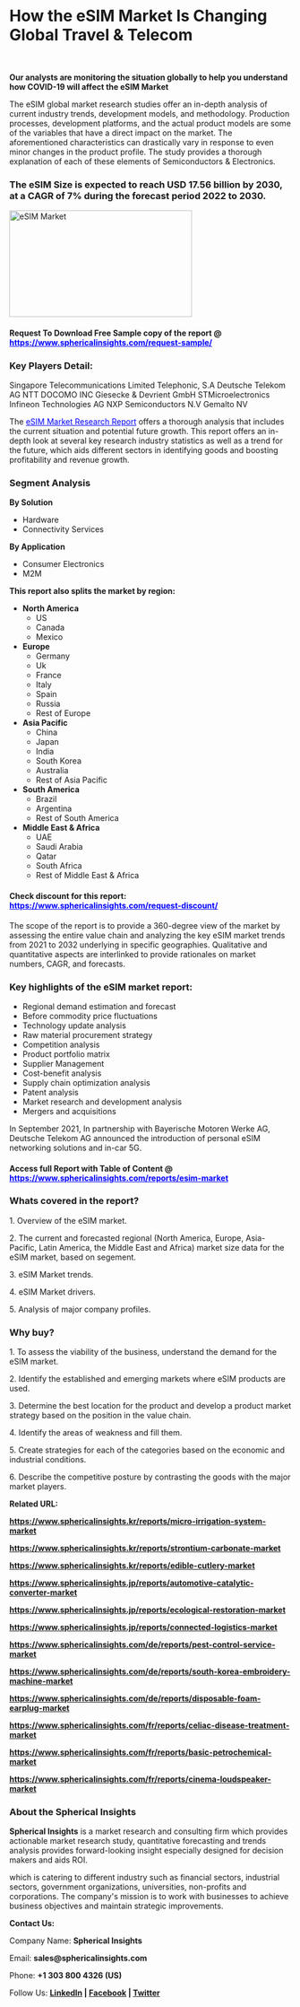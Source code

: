 <p>&nbsp;</p>
<h1><strong>How the eSIM Market Is Changing Global Travel &amp; Telecom</strong></h1>
<p>&nbsp;</p>
<p><strong>Our analysts are monitoring the situation globally to help you understand how COVID-19 will affect the eSIM Market</strong></p>
<p>The eSIM global market research studies offer an in-depth analysis of current industry trends, development models, and methodology. Production processes, development platforms, and the actual product models are some of the variables that have a direct impact on the market. The aforementioned characteristics can drastically vary in response to even minor changes in the product profile. The study provides a thorough explanation of each of these elements of Semiconductors &amp; Electronics.</p>
<h3>The eSIM Size is expected to reach USD 17.56 billion by 2030, at a CAGR of 7% during the forecast period 2022 to 2030.</h3>
<p><img src="https://www.sphericalinsights.com/images/rd/esim-market-2.png" alt="eSIM Market" width="326" height="190" /></p>
<h4>Request To Download Free Sample copy of the report  @ <span style="color: #0000ff;"><a style="color: #0000ff;" href="https://www.sphericalinsights.com/request-sample/" target="_blank">https://www.sphericalinsights.com/request-sample/</a></span></h4>
<h3><strong>Key Players Detail:</strong></h3>
<p>Singapore Telecommunications Limited Telephonic, S.A Deutsche Telekom AG NTT DOCOMO INC Giesecke &amp; Devrient GmbH STMicroelectronics Infineon Technologies AG NXP Semiconductors N.V Gemalto NV</p>
<p>The <span style="color: #0000ff;"><a style="color: #0000ff;" href="https://www.sphericalinsights.com/reports/esim-market" target="_blank">eSIM Market Research Report</a></span> offers a thorough analysis that includes the current situation and potential future growth. This report offers an in-depth look at several key research industry statistics as well as a trend for the future, which aids different sectors in identifying goods and boosting profitability and revenue growth.</p>
<h3><strong>Segment Analysis </strong></h3>
<p><strong>By Solution</strong></p>
<ul>
<li>Hardware</li>
<li>Connectivity Services</li>
</ul>
<p><strong>By Application</strong></p>
<ul>
<li>Consumer Electronics</li>
<li>M2M</li>
</ul>
<p><strong>This report also splits the market by region:</strong></p>
<ul>
<li><strong>North America</strong>
<ul>
<li>US</li>
<li>Canada</li>
<li>Mexico</li>
</ul>
</li>
<li><strong>Europe</strong>
<ul>
<li>Germany</li>
<li>Uk</li>
<li>France</li>
<li>Italy</li>
<li>Spain</li>
<li>Russia</li>
<li>Rest of Europe</li>
</ul>
</li>
<li><strong>Asia Pacific</strong>
<ul>
<li>China</li>
<li>Japan</li>
<li>India</li>
<li>South Korea</li>
<li>Australia</li>
<li>Rest of Asia Pacific</li>
</ul>
</li>
<li><strong>South America</strong>
<ul>
<li>Brazil</li>
<li>Argentina</li>
<li>Rest of South America</li>
</ul>
</li>
<li><strong>Middle East &amp; Africa</strong>
<ul>
<li>UAE</li>
<li>Saudi Arabia</li>
<li>Qatar</li>
<li>South Africa</li>
<li>Rest of Middle East &amp; Africa</li>
</ul>
</li>
</ul>
<h4>Check discount for this report: <span style="color: #0000ff;"><a style="color: #0000ff;" href="https://www.sphericalinsights.com/request-discount/" target="_blank">https://www.sphericalinsights.com/request-discount/</a></span></h4>
<p>The scope of the report is to provide a 360-degree view of the market by assessing the entire value chain and analyzing the key eSIM market trends from 2021 to 2032 underlying in specific geographies. Qualitative and quantitative aspects are interlinked to provide rationales on market numbers, CAGR, and forecasts.</p>
<h3><strong>Key highlights of the eSIM market report:</strong></h3>
<ul>
<li>Regional demand estimation and forecast</li>
<li>Before commodity price fluctuations</li>
<li>Technology update analysis</li>
<li>Raw material procurement strategy</li>
<li>Competition analysis</li>
<li>Product portfolio matrix</li>
<li>Supplier Management</li>
<li>Cost-benefit analysis</li>
<li>Supply chain optimization analysis</li>
<li>Patent analysis</li>
<li>Market research and development analysis</li>
<li>Mergers and acquisitions</li>
</ul>
<p>In September 2021, In partnership with Bayerische Motoren Werke AG, Deutsche Telekom AG announced the introduction of personal eSIM networking solutions and in-car 5G.</p>
<h4>Access full Report with Table of Content @ <span style="color: #0000ff;"><a style="color: #0000ff;" href="https://www.sphericalinsights.com/reports/esim-market" target="_blank">https://www.sphericalinsights.com/reports/esim-market</a></span></h4>
<h3><strong>Whats covered in the report?</strong></h3>
<p>1. Overview of the eSIM market.</p>
<p>2. The current and forecasted regional (North America, Europe, Asia-Pacific, Latin America, the Middle East and Africa) market size data for the eSIM market, based on segement.</p>
<p>3. eSIM Market trends.</p>
<p>4. eSIM Market drivers.</p>
<p>5. Analysis of major company profiles.</p>
<h3><strong>Why buy?</strong></h3>
<p>1. To assess the viability of the business, understand the demand for the eSIM market.</p>
<p>2. Identify the established and emerging markets where eSIM products are used.</p>
<p>3. Determine the best location for the product and develop a product market strategy based on the position in the value chain.</p>
<p>4. Identify the areas of weakness and fill them.</p>
<p>5. Create strategies for each of the categories based on the economic and industrial conditions.</p>
<p>6. Describe the competitive posture by contrasting the goods with the major market players.</p>
<p><strong>Related URL:</strong></p>
<p><strong><a href="https://www.sphericalinsights.kr/reports/micro-irrigation-system-markethttps://www.sphericalinsights.kr/reports/strontium-carbonate-markethttps://www.sphericalinsights.kr/reports/edible-cutlery-market">https://www.sphericalinsights.kr/reports/micro-irrigation-system-market</a></strong></p>
<p><strong><a href="https://www.sphericalinsights.kr/reports/micro-irrigation-system-markethttps://www.sphericalinsights.kr/reports/strontium-carbonate-markethttps://www.sphericalinsights.kr/reports/edible-cutlery-market">https://www.sphericalinsights.kr/reports/strontium-carbonate-market</a></strong></p>
<p><strong><a href="https://www.sphericalinsights.kr/reports/micro-irrigation-system-markethttps://www.sphericalinsights.kr/reports/strontium-carbonate-markethttps://www.sphericalinsights.kr/reports/edible-cutlery-market">https://www.sphericalinsights.kr/reports/edible-cutlery-market</a></strong></p>
<p><strong><a href="https://www.sphericalinsights.jp/reports/automotive-catalytic-converter-markethttps://www.sphericalinsights.jp/reports/ecological-restoration-markethttps://www.sphericalinsights.jp/reports/connected-logistics-market">https://www.sphericalinsights.jp/reports/automotive-catalytic-converter-market</a></strong></p>
<p><strong><a href="https://www.sphericalinsights.jp/reports/automotive-catalytic-converter-markethttps://www.sphericalinsights.jp/reports/ecological-restoration-markethttps://www.sphericalinsights.jp/reports/connected-logistics-market">https://www.sphericalinsights.jp/reports/ecological-restoration-market</a></strong></p>
<p><strong><a href="https://www.sphericalinsights.jp/reports/automotive-catalytic-converter-markethttps://www.sphericalinsights.jp/reports/ecological-restoration-markethttps://www.sphericalinsights.jp/reports/connected-logistics-market">https://www.sphericalinsights.jp/reports/connected-logistics-market</a></strong></p>
<p><strong><a href="https://www.sphericalinsights.com/de/reports/pest-control-service-markethttps://www.sphericalinsights.com/de/reports/south-korea-embroidery-machine-markethttps://www.sphericalinsights.com/de/reports/disposable-foam-earplug-market">https://www.sphericalinsights.com/de/reports/pest-control-service-market</a></strong></p>
<p><strong><a href="https://www.sphericalinsights.com/de/reports/pest-control-service-markethttps://www.sphericalinsights.com/de/reports/south-korea-embroidery-machine-markethttps://www.sphericalinsights.com/de/reports/disposable-foam-earplug-market">https://www.sphericalinsights.com/de/reports/south-korea-embroidery-machine-market</a></strong></p>
<p><strong><a href="https://www.sphericalinsights.com/de/reports/pest-control-service-markethttps://www.sphericalinsights.com/de/reports/south-korea-embroidery-machine-markethttps://www.sphericalinsights.com/de/reports/disposable-foam-earplug-market">https://www.sphericalinsights.com/de/reports/disposable-foam-earplug-market</a></strong></p>
<p><strong><a href="https://www.sphericalinsights.com/fr/reports/celiac-disease-treatment-markethttps://www.sphericalinsights.com/fr/reports/basic-petrochemical-markethttps://www.sphericalinsights.com/fr/reports/cinema-loudspeaker-market">https://www.sphericalinsights.com/fr/reports/celiac-disease-treatment-market</a></strong></p>
<p><strong><a href="https://www.sphericalinsights.com/fr/reports/celiac-disease-treatment-markethttps://www.sphericalinsights.com/fr/reports/basic-petrochemical-markethttps://www.sphericalinsights.com/fr/reports/cinema-loudspeaker-market">https://www.sphericalinsights.com/fr/reports/basic-petrochemical-market</a></strong></p>
<p><strong><a href="https://www.sphericalinsights.com/fr/reports/celiac-disease-treatment-markethttps://www.sphericalinsights.com/fr/reports/basic-petrochemical-markethttps://www.sphericalinsights.com/fr/reports/cinema-loudspeaker-market">https://www.sphericalinsights.com/fr/reports/cinema-loudspeaker-market</a></strong></p>
<h3><strong>About the Spherical Insights</strong></h3>
<p><strong>Spherical Insights</strong> is a market research and consulting firm which provides actionable market research study, quantitative forecasting and trends analysis provides forward-looking insight especially designed for decision makers and aids ROI.</p>
<p>which is catering to different industry such as financial sectors, industrial sectors, government organizations, universities, non-profits and corporations. The company's mission is to work with businesses to achieve business objectives and maintain strategic improvements.</p>
<p><strong>Contact Us:</strong></p>
<p>Company Name: <strong>Spherical Insights</strong></p>
<p>Email: <strong>sales@sphericalinsights.com</strong></p>
<p>Phone: <strong>+1 303 800 4326 (US)</strong></p>
<p>Follow Us: <strong><a href="https://www.linkedin.com/company/spherical-insight/"><u>LinkedIn</u></a> | <a href="https://www.facebook.com/sphericalinsights35"><u>Facebook</u></a> | <a href="https://twitter.com/SInsights_US"><u>Twitter</u></a></strong></p>
<p>&nbsp;</p>
